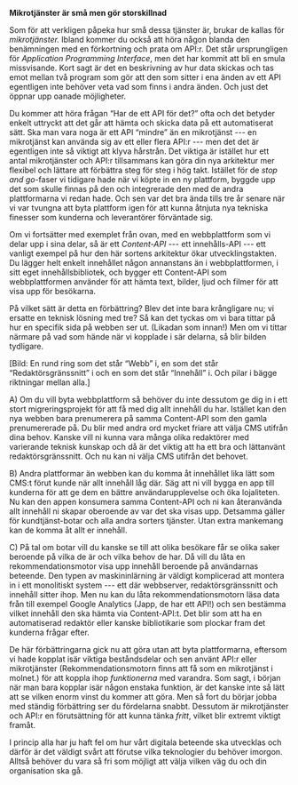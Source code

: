**Mikrotjänster är små men gör storskillnad**

Som för att verkligen påpeka hur små dessa tjänster är, brukar de kallas för *mikrotjänster.* Ibland kommer du också att höra någon blanda den benämningen med en förkortning och prata om API:r. Det står ursprungligen för *Application Programming Interface*, men det har kommit att bli en smula missvisande. Kort sagt är det en beskrivning av hur data skickas och tas emot mellan två program som gör att den som sitter i ena änden av ett API egentligen inte behöver veta vad som finns i andra änden. Och just det öppnar upp oanade möjligheter. 

Du kommer att höra frågan “Har de ett API för det?” ofta och det betyder enkelt uttryckt att det går att hämta och skicka data på ett automatiserat sätt. Ska man vara noga är ett API “mindre” än en mikrotjänst --- en mikrotjänst kan använda sig av ett eller flera API:r --- men det det är egentligen inte så viktigt att klyva hårstrån. Det viktiga är istället hur ett antal mikrotjänster och API:r tillsammans kan göra din nya arkitektur mer flexibel och lättare att förbättra steg för steg i hög takt. Istället för de *stop and go*-faser vi tidigare hade när vi köpte in en ny plattform, byggde upp det som skulle finnas på den och integrerade den med de andra plattformarna vi redan hade. Och sen var det bra ända tills tre år senare när vi var tvungna att byta plattform igen för att kunna åtnjuta nya tekniska finesser som kunderna och leverantörer förväntade sig. 

Om vi fortsätter med exemplet från ovan, med en webbplattform som vi delar upp i sina delar, så är ett *Content-API* --- ett innehålls-API --- ett vanligt exempel på hur den här sortens arkitektur ökar utvecklingstakten. Du lägger helt enkelt innehållet någon annanstans än i webbplattformen, i sitt eget innehållsbibliotek, och bygger ett Content-API som webbplattformen använder för att hämta text, bilder, ljud och filmer för att visa upp för besökarna. 

På vilket sätt är detta en förbättring? Blev det inte bara krångligare nu; vi ersatte en teknisk lösning med tre? Så kan det tyckas om vi bara tittar på hur en specifik sida på webben ser ut. (Likadan som innan!) Men om vi tittar närmare på vad som hände när vi kopplade i sär delarna, så blir bilden tydligare.

\[Bild: En rund ring som det står “Webb” i, en som det står “Redaktörsgränssnitt” i och en som det står “Innehåll” i. Och pilar i bägge riktningar mellan alla.\]

A) Om du vill byta webbplattform så behöver du inte dessutom ge dig in i ett stort migreringsprojekt för att få med dig allt innehåll du har. Istället kan den nya webben bara prenumerera på samma Content-API som den gamla prenumererade på. Du blir med andra ord mycket friare att välja CMS utifrån dina behov. Kanske vill ni kunna vara många olika redaktörer med varierande teknisk kunskap och då är det viktig att ha ett bra och lättanvänt redaktörsgränssnitt. Och nu kan ni välja CMS utifrån det behovet. 

B) Andra plattformar än webben kan du komma åt innehållet lika lätt som CMS:t förut kunde när allt innehåll låg där. Säg att ni vill bygga en app till kunderna för att ge dem en bättre användarupplevelse och öka lojaliteten. Nu kan den appen konsumera samma Content-API och ni kan återanvända allt innehåll ni skapar oberoende av var det ska visas upp. Detsamma gäller för kundtjänst-botar och alla andra sorters tjänster. Utan extra mankemang kan de komma åt allt er innehåll. 

C)  På tal om botar vill du kanske se till att olika besökare får se olika saker beroende på vilka de är och vilka behov de har. Då vill du låta en rekommendationsmotor visa upp innehåll beroende på användarnas beteende. Den typen av maskininlärning är väldigt komplicerad att montera in i ett monolitiskt system --- ett där webbserver, redaktörsgränssnitt och innehåll sitter ihop. Men nu kan du låta rekommendationsmotorn läsa data från till exempel Google Analytics (Japp, de har ett API!) och sen bestämma vilket innehåll den ska hämta via Content-API:t. Det blir som att ha en automatiserad redaktör eller kanske bibliotikarie som plockar fram det kunderna frågar efter. 

De här förbättringarna gick nu att göra utan att byta plattformarna, eftersom vi hade kopplat isär viktiga beståndsdelar och sen använt API:r eller mikrotjänster (Rekommendationsmotorn finns att få som en mikrotjänst i molnet.) för att koppla ihop *funktionerna* med varandra. Som sagt, i början när man bara kopplar isär någon enstaka funktion, är det kanske inte så lätt att se vilken enorm vinst du kommer att göra. Men så fort du börjar jobba med ständig förbättring ser du fördelarna snabbt. Dessutom är mikrotjänster och API:r en förutsättning för att kunna tänka *fritt*, vilket blir extremt viktigt framåt. 

I princip alla har ju haft fel om hur vårt digitala beteende ska utvecklas och därför är det väldigt svårt att förutse vilka teknologier du behöver imorgon. Alltså behöver du vara så fri som möjligt att välja vilken väg du och din organisation ska gå. 
